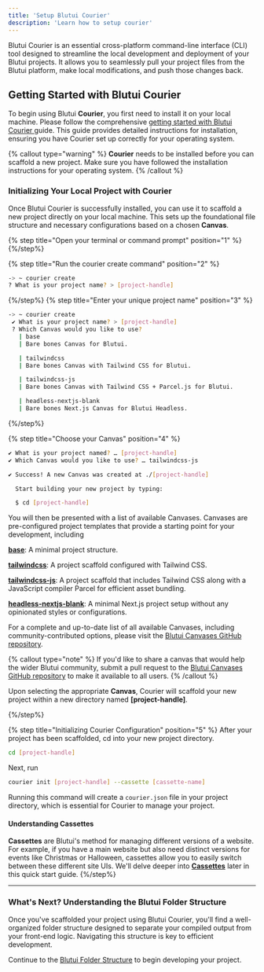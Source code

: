 ```yaml
---
title: 'Setup Blutui Courier'
description: 'Learn how to setup courier'
---
```


Blutui Courier is an essential cross-platform command-line interface (CLI) tool designed to streamline the local development and deployment of your Blutui projects. It allows you to seamlessly pull your project files from the Blutui platform, make local modifications, and push those changes back.

## Getting Started with Blutui Courier

To begin using Blutui **Courier**, you first need to install it on your local machine. Please follow the comprehensive [ getting started with Blutui Courier ](/docs/courier/getting-started) guide. This guide provides detailed instructions for installation, ensuring you have Courier set up correctly for your operating system.

{% callout type="warning" %}
**Courier** needs to be installed before you can scaffold a new project. Make sure you have followed the installation instructions for your operating system.
{% /callout %}

### Initializing Your Local Project with Courier

Once Blutui Courier is successfully installed, you can use it to scaffold a new project directly on your local machine. This sets up the foundational file structure and necessary configurations based on a chosen **Canvas**.

{% step title="Open your terminal or command prompt" position="1" %}
{%/step%}

{% step title="Run the courier create command" position="2" %}

```bash
-> ~ courier create
? What is your project name? > [project-handle]
```

{%/step%}
{% step title="Enter your unique project name" position="3" %}

```bash
-> ~ courier create
 ✔ What is your project name? > [project-handle]
 ? Which Canvas would you like to use?
   | base
   | Bare bones Canvas for Blutui.

   | tailwindcss
   | Bare bones Canvas with Tailwind CSS for Blutui.

   | tailwindcss-js
   | Bare bones Canvas with Tailwind CSS + Parcel.js for Blutui.

   | headless-nextjs-blank
   | Bare bones Next.js Canvas for Blutui Headless.
```

{%/step%}

{% step title="Choose your Canvas" position="4" %}

```bash
✔ What is your project named? … [project-handle]
✔ Which Canvas would you like to use? … tailwindcss-js

✔ Success! A new Canvas was created at ./[project-handle]

  Start building your new project by typing:

  $ cd [project-handle]
```

You will then be presented with a list of available Canvases. Canvases are pre-configured project templates that provide a starting point for your development, including

[**base**](https://github.com/blutui/blueprint-blutui-base): A minimal project structure.

[**tailwindcss**](https://github.com/blutui/blueprint-blutui-tailwindcss): A project scaffold configured with Tailwind CSS.

[**tailwindcss-js**](https://github.com/blutui/blueprint-blutui-tailwindcss-js): A project scaffold that includes Tailwind CSS along with a JavaScript compiler Parcel for efficient asset bundling.

[**headless-nextjs-blank**](https://github.com/blutui/blueprint-nextjs-blank): A minimal Next.js project setup without any opinionated styles or configurations.

For a complete and up-to-date list of all available Canvases, including community-contributed options, please visit the [Blutui Canvases GitHub repository](https://github.com/blutui/canvases).

{% callout type="note" %}
If you'd like to share a canvas that would help the wider Blutui community, submit a pull request to the [Blutui Canvases GitHub repository](https://github.com/blutui/canvases) to make it available to all users.
{% /callout %}

Upon selecting the appropriate **Canvas**, Courier will scaffold your new project within a new directory named **[project-handle]**.

{%/step%}

{% step title="Initializing Courier Configuration" position="5" %}
After your project has been scaffolded, cd into your new project directory.

```bash
cd [project-handle]
```

Next, run

```bash
courier init [project-handle] --cassette [cassette-name]
```

Running this command will create a `courier.json` file in your project directory, which is essential for Courier to manage your project.

#### Understanding Cassettes

**Cassettes** are Blutui's method for managing different versions of a website.
For example, if you have a main website but also need distinct versions for events like Christmas or Halloween, cassettes allow you to easily switch between these different site UIs. We'll delve deeper into [**Cassettes**]() later in this quick start guide.
{%/step%}

---

### What's Next? Understanding the Blutui Folder Structure

Once you've scaffolded your project using Blutui Courier, you'll find a well-organized folder structure designed to separate your compiled output from your front-end logic. Navigating this structure is key to efficient development.

Continue to the [Blutui Folder Structure](/docs/getting-started/folder-structure) to begin developing your project.
